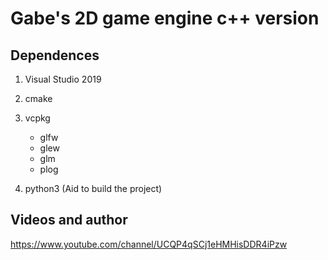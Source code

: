 # Gabe's 2D game engine c++ version

## Dependences

1. Visual Studio 2019

2. cmake

3. vcpkg

   - glfw
   - glew
   - glm
   - plog

4. python3 (Aid to build the project)

## Videos and author

https://www.youtube.com/channel/UCQP4qSCj1eHMHisDDR4iPzw